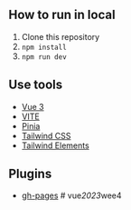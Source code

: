 ## How to run in local

1. Clone this repository
2. `npm install`
3. `npm run dev`

## Use tools

- [Vue 3](https://vuejs.org/)
- [VITE](https://vitejs.dev/)
- [Pinia](https://pinia.vuejs.org/)
- [Tailwind CSS](https://tailwindcss.com/)
- [Tailwind Elements](https://tailwind-elements.com/)

## Plugins

- [gh-pages](https://www.npmjs.com/package/gh-pages)
#   v u e _ 2 0 2 3 _ w e e 4  
 